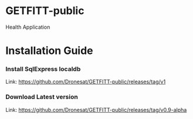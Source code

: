 # GETFITT-public
Health Application

# Installation Guide
###  Install SqlExpress localdb
Link: https://github.com/Dronesat/GETFITT-public/releases/tag/v1

### Download Latest version
Link: https://github.com/Dronesat/GETFITT-public/releases/tag/v0.9-alpha
